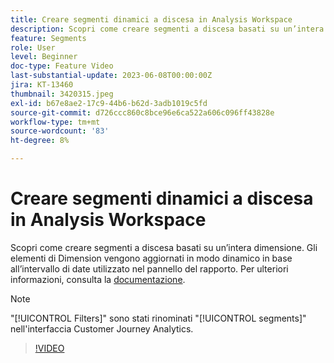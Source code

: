 ```yaml
---
title: Creare segmenti dinamici a discesa in Analysis Workspace
description: Scopri come creare segmenti a discesa basati su un’intera dimensione. Gli elementi di Dimension vengono aggiornati in modo dinamico in base all’intervallo di date utilizzato nel pannello del rapporto.
feature: Segments
role: User
level: Beginner
doc-type: Feature Video
last-substantial-update: 2023-06-08T00:00:00Z
jira: KT-13460
thumbnail: 3420315.jpeg
exl-id: b67e8ae2-17c9-44b6-b62d-3adb1019c5fd
source-git-commit: d726ccc860c8bce96e6ca522a606c096ff43828e
workflow-type: tm+mt
source-wordcount: '83'
ht-degree: 8%

---
```


# Creare segmenti dinamici a discesa in Analysis Workspace

Scopri come creare segmenti a discesa basati su un’intera dimensione. Gli elementi di Dimension vengono aggiornati in modo dinamico in base all’intervallo di date utilizzato nel pannello del rapporto. Per ulteriori informazioni, consulta la [documentazione](https://experienceleague.adobe.com/en/docs/analytics-platform/using/cja-components/cja-segments/create-filters).

>[!NOTE]
>
> &quot;[!UICONTROL Filters]&quot; sono stati rinominati &quot;[!UICONTROL segments]&quot; nell&#39;interfaccia Customer Journey Analytics.

>[!VIDEO](https://video.tv.adobe.com/v/3420315/?learn=on)
